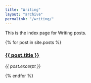 ```yaml
---
title: "Writing"
layout: "archive"
permalink: "/writing/"
---
```

This is the index page for Writing posts.


  {% for post in site.posts %}
    <h3><a href="{{ post.url }}">{{ post.title }}</a></h3>
    <p><em>{{ post.excerpt }}</em></p>
  {% endfor %}

